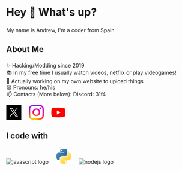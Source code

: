 <h1 align="left">Hey 👋 What's up?</h1>

###

<p align="left">My name is Andrew, I'm a coder from Spain</p>

###

<h2 align="left">About Me</h2>

###

<p align="left">
✨ Hacking/Modding since 2019<br>
📚 In my free time I usually watch videos, netflix or play videogames!<br>
🔭 Actually working on my own website to upload things<br>
😄 Pronouns: he/his<br>
📫 Contacts (More below): Discord: 31f4</p>

<p align="left">
<a href="https://twitter.com/andrewsontop" target="blank"><img align="center" src="https://raw.githubusercontent.com/andrewsontop/andrewsontop/main/logos/twitter.jpg" alt="andrewsontop" height="40"/></a>
<img width="12" />
<a href="https://instagram.com/andrewsontopp" target="blank"><img align="center" src="https://raw.githubusercontent.com/andrewsontop/andrewsontop/main/logos/instagram.svg" alt="andrewsontopp" height="40"/></a>
<img width="12" />
<a href="https://www.youtube.com/@andrewsontop" target="blank"><img align="center" src="https://raw.githubusercontent.com/andrewsontop/andrewsontop/main/logos/youtube.png" alt="andrewsontop" height="37"/></a>
</p>

###

<h2 align="left">I code with</h2>

###

<div align="left">
  <img src="https://cdn.jsdelivr.net/gh/devicons/devicon/icons/javascript/javascript-original.svg" height="40" alt="javascript logo"  />
  <img width="12" />
  <img src="https://raw.githubusercontent.com/andrewsontop/andrewsontop/main/logos/python.png" height="40" alt="python logo"  />
  <img width="12" />
  <img src="https://cdn.jsdelivr.net/gh/devicons/devicon/icons/nodejs/nodejs-original.svg" height="40" alt="nodejs logo"  />
</div>

###
